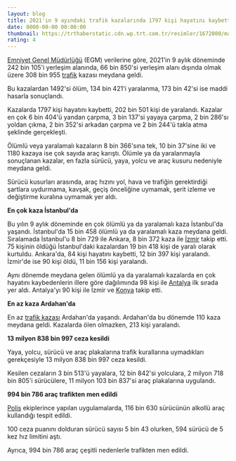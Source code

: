 ```yaml
--- 
layout: blog
title: 2021'in 9 ayındaki trafik kazalarında 1797 kişi hayatını kaybetti
date: 0000-00-00 00:00:00
thumbnail: https://trthaberstatic.cdn.wp.trt.com.tr/resimler/1672000/manisa-trafik-kazasi-aa-1673256.jpg
rating: 4
---
```

<p>
	<a href="https://www.trthaber.com/etiket/emniyet-genel-mudurlugu/" target="_blank">Emniyet Genel Müdürlüğü</a> (EGM) verilerine göre, 2021'in 9 aylık döneminde 242 bin 105'i yerleşim alanında, 66 bin 850'si yerleşim alanı dışında olmak üzere 308 bin 955 <a href="https://www.trthaber.com/etiket/trafik/" target="_blank">trafik</a> kazası meydana geldi.</p>
<p>
	Bu kazalardan 1492'si ölüm, 134 bin 421'i yaralanma, 173 bin 42'si ise maddi hasarla sonuçlandı.</p>
<p>
	Kazalarda 1797 kişi hayatını kaybetti, 202 bin 501 kişi de yaralandı. Kazalar en çok 6 bin 404'ü yandan çarpma, 3 bin 137'si yayaya çarpma, 2 bin 286'sı yoldan çıkma, 2 bin 352'si arkadan çarpma ve 2 bin 244'ü takla atma şeklinde gerçekleşti.</p>
<p>
	Ölümlü veya yaralamalı kazaların 8 bin 366'sına tek, 10 bin 37'sine iki ve 1180 kazaya ise çok sayıda araç karıştı. Ölümle ya da yaralanmayla sonuçlanan kazalar, en fazla sürücü, yaya, yolcu ve araç kusuru nedeniyle meydana geldi.</p>
<p>
	Sürücü kusurları arasında, araç hızını yol, hava ve trafiğin gerektirdiği şartlara uydurmama, kavşak, geçiş önceliğine uymamak, şerit izleme ve değiştirme kuralına uymamak yer aldı.</p>
<p>
	<strong>En çok kaza İstanbul'da</strong></p>
<p>
	Bu yılın 9 aylık döneminde en çok ölümlü ya da yaralamalı kaza İstanbul'da yaşandı. İstanbul'da 15 bin 458 ölümlü ya da yaralamalı kaza meydana geldi. Sıralamada İstanbul'u 8 bin 729 ile Ankara, 8 bin 372 kaza ile <a href="https://www.trthaber.com/etiket/izmir/" target="_blank">İzmir</a> takip etti. 75 kişinin öldüğü İstanbul'daki kazalardan 19 bin 418 kişi de yaralı olarak kurtuldu. Ankara'da, 84 kişi hayatını kaybetti, 12 bin 397 kişi yaralandı. İzmir'de ise 90 kişi öldü, 11 bin 156 kişi yaralandı.</p>
<p>
	Aynı dönemde meydana gelen ölümlü ya da yaralamalı kazalarda en çok hayatını kaybedenlerin illere göre dağılımında 98 kişi ile <a href="https://www.trthaber.com/etiket/antalya/" target="_blank">Antalya</a> ilk sırada yer aldı. Antalya'yı 90 kişi ile İzmir ve <a href="https://www.trthaber.com/etiket/konya/" target="_blank">Konya</a> takip etti.</p>
<p>
	<strong>En az kaza Ardahan'da</strong></p>
<p>
	En az <a href="https://www.trthaber.com/etiket/trafik-kazasi/" target="_blank">trafik kazası</a> Ardahan'da yaşandı. Ardahan'da bu dönemde 110 kaza meydana geldi. Kazalarda ölen olmazken, 213 kişi yaralandı.</p>
<p>
	<strong>13 milyon 838 bin 997 ceza kesildi</strong></p>
<p>
	Yaya, yolcu, sürücü ve araç plakalarına trafik kurallarına uymadıkları gerekçesiyle 13 milyon 838 bin 997 ceza kesildi.</p>
<p>
	Kesilen cezaların 3 bin 513'ü yayalara, 12 bin 842'si yolculara, 2 milyon 718 bin 805'i sürücülere, 11 milyon 103 bin 837'si araç plakalarına uygulandı.</p>
<p>
	<strong>994 bin 786 araç trafikten men edildi</strong></p>
<p>
	<a href="https://www.trthaber.com/etiket/polis/" target="_blank">Polis</a> ekiplerince yapılan uygulamalarda, 116 bin 630 sürücünün alkollü araç kullandığı tespit edildi.</p>
<p>
	100 ceza puanını dolduran sürücü sayısı 5 bin 43 olurken, 594 sürücü de 5 kez hız limitini aştı.</p>
<p>
	Ayrıca, 994 bin 786 araç çeşitli nedenlerle trafikten men edildi.</p>